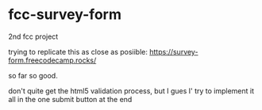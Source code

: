 # fcc-survey-form

2nd fcc project

trying to replicate this as close as posiible: https://survey-form.freecodecamp.rocks/

so far so good.

don't quite get the html5 validation process, but I gues I' try to implement it all in the one submit button at the end
